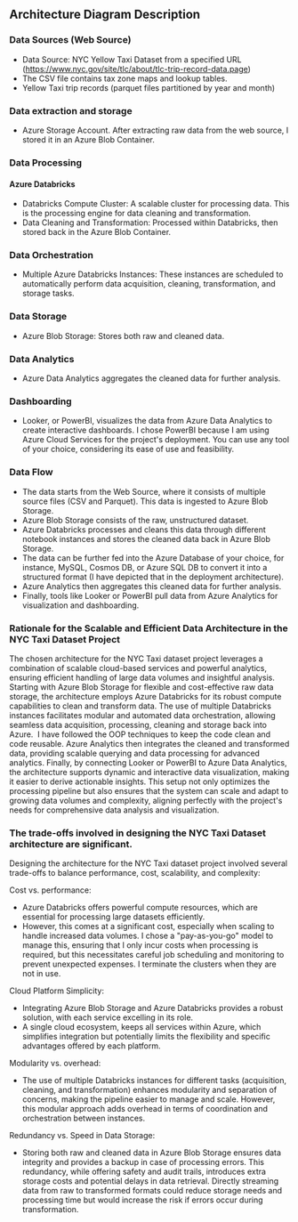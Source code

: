 ## Architecture Diagram Description
### Data Sources (Web Source)
- Data Source: NYC Yellow Taxi Dataset from a specified URL (https://www.nyc.gov/site/tlc/about/tlc-trip-record-data.page)
- The CSV file contains tax zone maps and lookup tables.
- Yellow Taxi trip records (parquet files partitioned by year and month)

### Data extraction and storage
- Azure Storage Account. After extracting raw data from the web source, I stored it in an Azure Blob Container.

### Data Processing
#### Azure Databricks
- Databricks Compute Cluster: A scalable cluster for processing data. This is the processing engine for data cleaning and transformation.
- Data Cleaning and Transformation: Processed within Databricks, then stored back in the Azure Blob Container.

### Data Orchestration
- Multiple Azure Databricks Instances: These instances are scheduled to automatically perform data acquisition, cleaning, transformation, and storage tasks.

### Data Storage
- Azure Blob Storage: Stores both raw and cleaned data.

### Data Analytics
- Azure Data Analytics aggregates the cleaned data for further analysis.

### Dashboarding
- Looker, or PowerBI, visualizes the data from Azure Data Analytics to create interactive dashboards. I chose PowerBI because I am using Azure Cloud Services for the project's deployment. You can use any tool of your choice, considering its ease of use and feasibility.

### Data Flow
- The data starts from the Web Source, where it consists of multiple source files (CSV and Parquet). This data is ingested to Azure Blob Storage.
- Azure Blob Storage consists of the raw, unstructured dataset.
- Azure Databricks processes and cleans this data through different notebook instances and stores the cleaned data back in Azure Blob Storage.
- The data can be further fed into the Azure Database of your choice, for instance, MySQL, Cosmos DB, or Azure SQL DB to convert it into a structured format (I have depicted that in the deployment architecture).
- Azure Analytics then aggregates this cleaned data for further analysis.
- Finally, tools like Looker or PowerBI pull data from Azure Analytics for visualization and dashboarding.

### Rationale for the Scalable and Efficient Data Architecture in the NYC Taxi Dataset Project
The chosen architecture for the NYC Taxi dataset project leverages a combination of scalable cloud-based services and powerful analytics, ensuring efficient handling of large data volumes and insightful analysis. 
Starting with Azure Blob Storage for flexible and cost-effective raw data storage, the architecture employs Azure Databricks for its robust compute capabilities to clean and transform data. 
The use of multiple Databricks instances facilitates modular and automated data orchestration, allowing seamless data acquisition, processing, cleaning and storage back into Azure.  
I have followed the OOP techniques to keep the code clean and code reusable. Azure Analytics then integrates the cleaned and transformed data, providing scalable querying and data processing for advanced analytics. 
Finally, by connecting Looker or PowerBI to Azure Data Analytics, the architecture supports dynamic and interactive data visualization, making it easier to derive actionable insights. 
This setup not only optimizes the processing pipeline but also ensures that the system can scale and adapt to growing data volumes and complexity, aligning perfectly with the project's needs for comprehensive data analysis and visualization.

### The trade-offs involved in designing the NYC Taxi Dataset architecture are significant.
Designing the architecture for the NYC Taxi dataset project involved several trade-offs to balance performance, cost, scalability, and complexity:

Cost vs. performance:
- Azure Databricks offers powerful compute resources, which are essential for processing large datasets efficiently.
- However, this comes at a significant cost, especially when scaling to handle increased data volumes. I chose a "pay-as-you-go" model to manage this, ensuring that I only incur costs when processing is required, but this necessitates careful job scheduling and monitoring to prevent unexpected expenses. I terminate the clusters when they are not in use.

Cloud Platform Simplicity:
- Integrating Azure Blob Storage and Azure Databricks provides a robust solution, with each service excelling in its role.
- A single cloud ecosystem, keeps all services within Azure, which simplifies integration but potentially limits the flexibility and specific advantages offered by each platform.

Modularity vs. overhead:
- The use of multiple Databricks instances for different tasks (acquisition, cleaning, and transformation) enhances modularity and separation of concerns, making the pipeline easier to manage and scale. However, this modular approach adds overhead in terms of coordination and orchestration between instances.

Redundancy vs. Speed in Data Storage:
- Storing both raw and cleaned data in Azure Blob Storage ensures data integrity and provides a backup in case of processing errors. This redundancy, while offering safety and audit trails, introduces extra storage costs and potential delays in data retrieval. Directly streaming data from raw to transformed formats could reduce storage needs and processing time but would increase the risk if errors occur during transformation.



